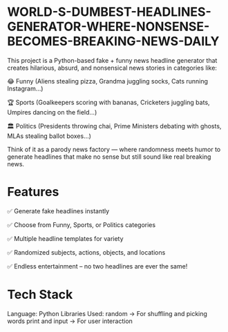# WORLD-S-DUMBEST-HEADLINES-GENERATOR-WHERE-NONSENSE-BECOMES-BREAKING-NEWS-DAILY
This project is a Python-based fake + funny news headline generator that creates hilarious, absurd, and nonsensical news stories in categories like:

😂 Funny (Aliens stealing pizza, Grandma juggling socks, Cats running Instagram…)

🏆 Sports (Goalkeepers scoring with bananas, Cricketers juggling bats, Umpires dancing on the field…)

🏛️ Politics (Presidents throwing chai, Prime Ministers debating with ghosts, MLAs stealing ballot boxes…)

Think of it as a parody news factory — where randomness meets humor to generate headlines that make no sense but still sound like real breaking news.



# Features
✅ Generate fake headlines instantly

✅ Choose from Funny, Sports, or Politics categories

✅ Multiple headline templates for variety

✅ Randomized subjects, actions, objects, and locations

✅ Endless entertainment – no two headlines are ever the same!


# Tech Stack
Language: Python 
Libraries Used:
random → For shuffling and picking words
print and input → For user interaction
